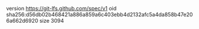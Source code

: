 version https://git-lfs.github.com/spec/v1
oid sha256:d56db02b468421a886a859a6c403ebb4d2132afc5a4da858b47e206a662d6920
size 3094
